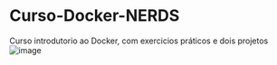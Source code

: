 # Curso-Docker-NERDS
Curso introdutorio ao Docker, com exercicios práticos e dois projetos
![image](https://github.com/Gsfrota/Curso-Docker-NERDS/assets/80524785/3587e731-da7f-44ee-99d5-5a23a57f67da)
